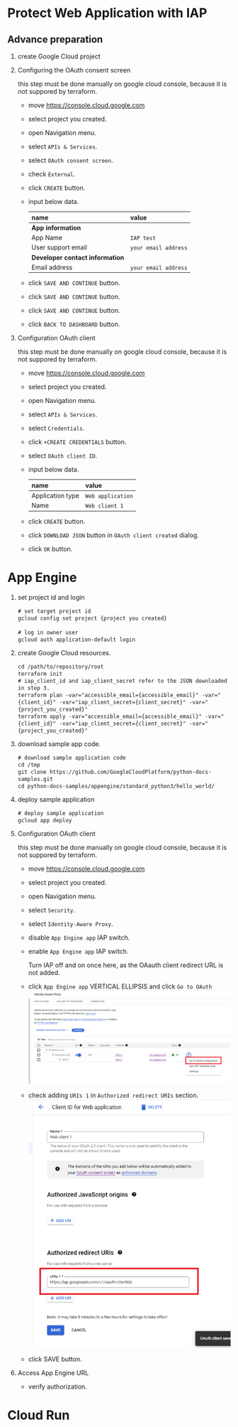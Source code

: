 # Protect Web Application with IAP

## Advance preparation

1. create Google Cloud project

2. Configuring the OAuth consent screen  

    this step must be done manually on google cloud console,
    because it is not suppored by terraform. 

    * move https://console.cloud.google.com
    * select project you created.
    * open Navigation menu. 
    * select `APIs & Services`.
    * select `OAuth consent screen`.
    * check `External`.
    * click `CREATE` button.
    * input below data.
   
      |name    |value     |
      |:-------|:---------|
      |**App information**||
      |App Name|`IAP test`|
      |User support email| `your email address` |
      |**Developer contact information**||
      |Email address|`your email address`|
    
    * click `SAVE AND CONTINUE` button.
    * click `SAVE AND CONTINUE` button.
    * click `SAVE AND CONTINUE` button.
    * click `BACK TO DASHBOARD` button.

3. Configuration OAuth client

    this step must be done manually on google cloud console,
    because it is not suppored by terraform. 

    * move https://console.cloud.google.com
    * select project you created.
    * open Navigation menu. 
    * select `APIs & Services`.
    * select `Credentials`.
    * click `+CREATE CREDENTIALS` button.
    * select `OAuth client ID`.
    * input below data.
   
      |name    |value     |
      |:-------|:---------|
      |Application type|`Web application`|
      |Name| `Web client 1` |

    * click `CREATE` button.
    * click `DOWNLOAD JSON` button in `OAuth client created` dialog.
    * click `OK` button.

# App Engine

1. set project id and login

    ```
    # set target project id
    gcloud config set project {project you created}

    # log in owner user
    gcloud auth application-default login
    ```

2. create Google Cloud resources.

    ```
    cd /path/to/repository/root
    terraform init
    # iap_client_id and iap_client_secret refer to the JSON downloaded in step 3. 
    terraform plan -var="accessible_email={accessible_email}" -var="{client_id}" -var="iap_client_secret={client_secret}" -var="{project_you_created}"
    terraform apply -var="accessible_email={accessible_email}" -var="{client_id}" -var="iap_client_secret={client_secret}" -var="{project_you_created}"
    ```

3. download sample app code.

    ```
    # download sample application code
    cd /tmp
    git clone https://github.com/GoogleCloudPlatform/python-docs-samples.git
    cd python-docs-samples/appengine/standard_python3/hello_world/
    ```


4. deploy sample application

    ```
    # deploy sample application
    gcloud app deploy
    ```

5. Configuration OAuth client

    this step must be done manually on google cloud console,
    because it is not suppored by terraform. 

    * move https://console.cloud.google.com
    * select project you created.
    * open Navigation menu. 
    * select `Security`.
    * select `Identity-Aware Proxy`.
    * disable `App Engine app` IAP switch.
    * enable `App Engine app` IAP switch.

      Turn IAP off and on once here, as the OAauth client redirect URL is not added. 

    * click `App Engine app` VERTICAL ELLIPSIS and click `Go to OAuth`
    ![IAP_settings](IAP_settings.png)
    * check adding `URIs 1` in `Authorized redirect URIs` section.
    ![OAuth_Client_settings](OAuth_Client_settings.png)
    * click SAVE button.

6. Access App Engine URL

    * verify authorization.


# Cloud Run

